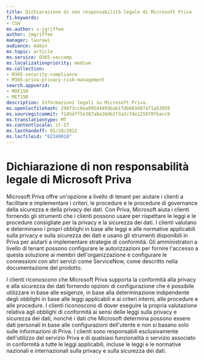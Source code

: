 ```yaml
---
title: Dichiarazione di non responsabilità legale di Microsoft Priva
f1.keywords:
- CSH
ms.author: v-jgriffee
author: jmgriffee
manager: laurawi
audience: Admin
ms.topic: article
ms.service: O365-seccomp
ms.localizationpriority: medium
ms.collection:
- M365-security-compliance
- M365-priva-privacy-risk-management
search.appverid:
- MOE150
- MET150
description: Informazioni legali su Microsoft Priva.
ms.openlocfilehash: 290f3cc8ea995d4493bab1fdb603487471a53959
ms.sourcegitcommit: f145dff5e387a8e26db2f3a2c7de125978fbacc9
ms.translationtype: MT
ms.contentlocale: it-IT
ms.lasthandoff: 01/28/2022
ms.locfileid: "62249018"
---
```

# <a name="microsoft-priva-legal-disclaimer"></a>Dichiarazione di non responsabilità legale di Microsoft Priva

Microsoft Priva offre un'opzione a livello di tenant per aiutare i clienti a facilitare e implementare i criteri, le procedure e le procedure di governance della sicurezza e della privacy dei dati. Con Priva, Microsoft aiuta i clienti fornendo gli strumenti che i clienti possono usare per rispettare le leggi e le procedure consigliate per la privacy e la sicurezza dei dati. I clienti valutano e determinano i propri obblighi in base alle leggi e alle normative applicabili sulla privacy e sulla sicurezza dei dati e usano gli strumenti disponibili in Priva per aiutarli a implementare strategie di conformità. Gli amministratori a livello di tenant possono configurare le autorizzazioni per fornire l'accesso a questa soluzione ai membri dell'organizzazione e configurare le connessioni con altri servizi come ServiceNow, come descritto nella documentazione del prodotto.

I clienti riconoscono che Microsoft Priva supporta la conformità alla privacy e alla sicurezza dei dati fornendo opzioni di configurazione che è possibile utilizzare in base alle esigenze, in base alla determinazione indipendente degli obblighi in base alle leggi applicabili e ai criteri interni, alle procedure e alle procedure. I clienti riconoscono di dover eseguire la propria valutazione relativa agli obblighi di conformità ai sensi delle leggi sulla privacy e sicurezza dei dati, nonché i dati che Microsoft determina possono essere dati personali in base alle configurazioni dell'utente e non si basano solo sulle informazioni di Priva. I clienti sono responsabili esclusivamente dell'utilizzo del servizio Priva e di qualsiasi funzionalità o servizio associato in conformità a tutte le leggi applicabili, incluse le leggi e le normative nazionali e internazionali sulla privacy e sulla sicurezza dei dati.
